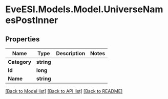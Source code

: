 # EveESI.Models.Model.UniverseNamesPostInner

## Properties

Name | Type | Description | Notes
------------ | ------------- | ------------- | -------------
**Category** | **string** |  | 
**Id** | **long** |  | 
**Name** | **string** |  | 

[[Back to Model list]](../README.md#documentation-for-models) [[Back to API list]](../README.md#documentation-for-api-endpoints) [[Back to README]](../README.md)

